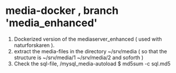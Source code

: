 # media-docker , branch 'media_enhanced'

1. Dockerized version of the mediaserver_enhanced ( used with naturforskaren ).
2. extract the media-files in the directory ~/srv/media ( so that the structure is ~/srv/media/1 ~/srv/media/2 and soforth )
3. Check the sql-file, /mysql_media-autoload $ md5sum -c sql.md5

